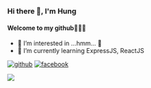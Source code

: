 ### Hi there 👋, I'm Hung
#### Welcome to my github🎉🎉🎉
- 👀 I’m interested in ...hmm... 🥴
- 🌱 I’m currently learning ExpressJS, ReactJS

[<img src='https://img.shields.io/badge/GitHub-100000?style=for-the-badge&logo=github&logoColor=white' alt='github'>](https://github.com/H2Q318) [<img src='https://img.shields.io/badge/Facebook-1877F2?style=for-the-badge&logo=facebook&logoColor=white' alt='facebook'>](https://www.facebook.com/Hi.I.am.Hunine/) 

<!--- [<img src='https://img.shields.io/badge/Codeforces-445f9d?style=for-the-badge&logo=Codeforces&logoColor=white' alt='codeforces'>]() [<img src='https://img.shields.io/badge/-LeetCode-FFA116?style=for-the-badge&logo=LeetCode&logoColor=black' alt='codeforces'>]() --->

![](https://komarev.com/ghpvc/?username=H2Q318&color=lightgrey&style=flat-square&label=VIEWS) 




<!---
H2Q318/H2Q318 is a ✨ special ✨ repository because its `README.md` (this file) appears on your GitHub profile.
You can click the Preview link to take a look at your changes.
--->
